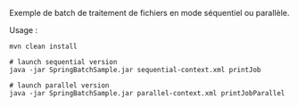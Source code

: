 Exemple de batch de traitement de fichiers en mode séquentiel ou parallèle.

Usage : 

    mvn clean install
    
    # launch sequential version
    java -jar SpringBatchSample.jar sequential-context.xml printJob
   
    # launch parallel version
    java -jar SpringBatchSample.jar parallel-context.xml printJobParallel

